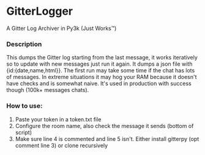 # GitterLogger
A Gitter Log Archiver in Py3k (Just Works™)

### Description
This dumps the Gitter log starting from the last message, it works iteratively so to update with new messages just run it again. It dumps a json file with {id:{date,name,html}}. The first run may take some time if the chat has lots of messages. In extreme situations it may hog your RAM because it doesn't have checks and is somewhat naive. It's used in production with success though (100k+ messages chats).

### How to use:
1. Paste your token in a token.txt file
2. Configure the room name, also check the message it sends (bottom of script)
3. Make sure line 4 is commented and line 5 isn't. Either install gitterpy (opt comment line 3) or clone recursively
